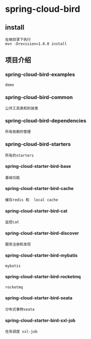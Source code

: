 # spring-cloud-bird

## install
    在根目录下执行
    mvn -Drevision=1.0.0 install 
    
## 项目介绍
### spring-cloud-bird-examples
    demo
### spring-cloud-bird-common  
    公共工具类和封装类
### spring-cloud-bird-dependencies 
    所有依赖的管理   
### spring-cloud-bird-starters     
    所有的starters
#### spring-cloud-starter-bird-base
    基础功能
#### spring-cloud-starter-bird-cache   
    缓存redis 和  local cache 
#### spring-cloud-starter-bird-cat  
    监控cat 
#### spring-cloud-starter-bird-discover    
    服务注册和发现
#### spring-cloud-starter-bird-mybatis     
    mybatis
#### spring-cloud-starter-bird-rocketmq    
    rocketmq
#### spring-cloud-starter-bird-seata    
    分布式事物seata
#### spring-cloud-starter-bird-xxl-job    
    任务调度 xxl-job